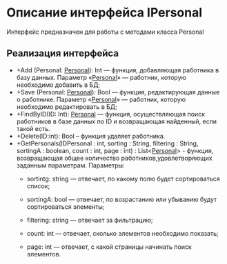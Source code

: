 # Описание интерфейса IPersonal
Интерфейс предназначен для работы с методами класса Personal

## Реализация интерфейса
* +Add (Personal: [Personal](https://github.com/Tyukhaev/BTP/blob/master/docs/Personal.md "объект класса Personal")): Int — функция, добавляющая работника в базу данных. Параметр «[Personal](https://github.com/Tyukhaev/BTP/blob/master/docs/Personal.md "объект класса Personal")» — работник, 
которую необходимо добавить в БД;
* +Save (Personal: [Personal](https://github.com/Tyukhaev/BTP/blob/master/docs/Personal.md "объект класса Personal")): Bool — функция, редактирующая данные о работнике. Параметр «[Personal](https://github.com/Tyukhaev/BTP/blob/master/docs/Personal.md "объект класса Personal")» — 
работник, которую необходимо редактировать в БД;
* +FindByID(ID: Int): [Personal](https://github.com/Tyukhaev/BTP/blob/master/docs/Personal.md "объект класса Personal")  — функция, осуществляющая поиск работников в базе данных по ID и возвращающая найденный, если такой есть. 
* +Delete(ID:int): Bool – функция удаляет работника.
* +GetPersonals(IDPersonal : int, sorting : String, filtering : String, sortingA : boolean, count : int, page : int) : List<[Personal](https://github.com/Tyukhaev/BTP/blob/master/docs/Personal.md "объект класса Personal")> - функция, возвращающая общее количество работников,удовлетворяющих заданным параметрам.
Параметры:
	* sortintg: string — отвечает, по какому полю будет сортироваться список;
  
	* sortingA: bool — отвечает, по возрастанию или убыванию будут сортироваться элементы;
  
	* filtering: string — отвечает за фильтрацию;
  
	* count: int — отвечает, сколько элементов необходимо показать;
  
	* page: int — отвечает, с какой страницы начинать поиск элементов.
	

